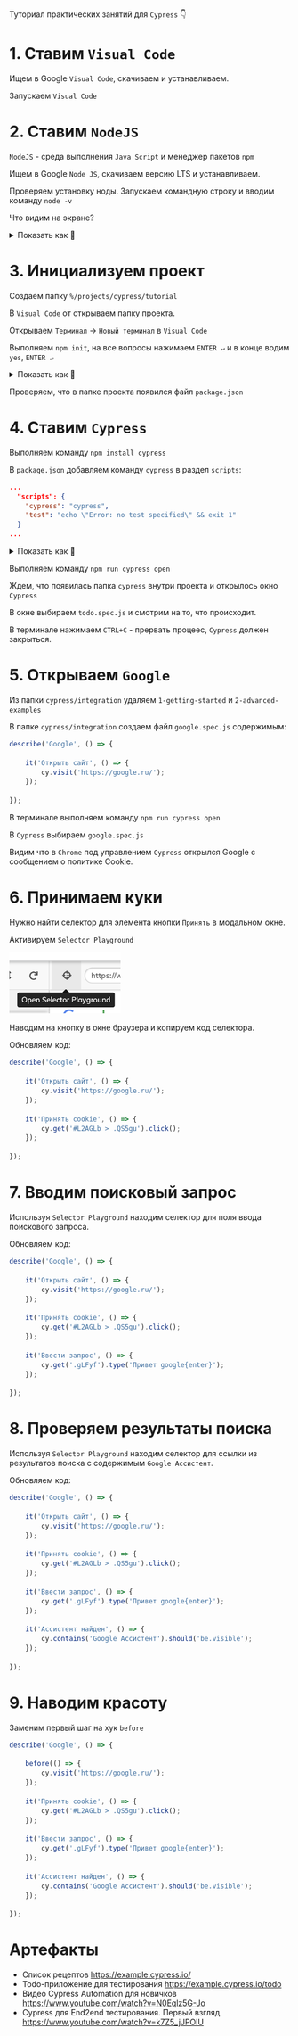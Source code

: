 Туториал практических занятий для `Cypress` 👇

# 1. Ставим `Visual Code`

Ищем в Google `Visual Code`, скачиваем и устанавливаем.

Запускаем `Visual Code`

# 2. Ставим `NodeJS`

`NodeJS` - среда выполнения `Java Script` и менеджер пакетов `npm`

Ищем в Google `Node JS`, скачиваем версию LTS и устанавливаем.

Проверяем установку ноды. Запускаем командную строку и вводим команду `node -v`

Что видим на экране?

<details>
  <summary>Показать как 🤔</summary>

  Скоро будет короткое мини-видео 😂
  
</details>

# 3. Инициализуем проект

Создаем папку `%/projects/cypress/tutorial`

В `Visual Code` от открываем папку проекта.

Открываем `Терминал` → `Новый терминал` в `Visual Code`

Выполняем `npm init`, на все вопросы нажимаем `ENTER ↵` и в конце водим `yes`, `ENTER ↵`

<details>
  <summary>Показать как 🤔</summary>

  Скоро будет короткое мини-видео 😂
  
</details>

Проверяем, что в папке проекта появился файл `package.json`

# 4. Ставим `Cypress`

Выполняем команду `npm install cypress`

В `package.json` добавляем команду `cypress` в раздел `scripts`:

```json
...
  "scripts": {
    "cypress": "cypress",
    "test": "echo \"Error: no test specified\" && exit 1"
  }
...
```

<details>
  <summary>Показать как 🤔</summary>

  Скоро будет короткое мини-видео 😂
  
</details>

Выполняем команду `npm run cypress open`

Ждем, что появилась папка `cypress` внутри проекта и открылось окно `Cypress`

В окне выбираем `todo.spec.js` и смотрим на то, что происходит.

В терминале нажимаем `CTRL+C` - прервать процеес, `Cypress` должен закрыться.

# 5. Открываем `Google`

Из папки `cypress/integration` удаляем `1-getting-started` и `2-advanced-examples`

В папке `cypress/integration` создаем файл `google.spec.js` содержимым:

```javascript
describe('Google', () => {

    it('Открыть сайт', () => {
        cy.visit('https://google.ru/');
    });

});
```

В терминале выполняем команду `npm run cypress open`

В `Cypress` выбираем `google.spec.js`

Видим что в `Chrome` под управлением `Cypress` открылся Google с сообщением о политике Cookie.

# 6. Принимаем куки

Нужно найти селектор для элемента кнопки `Принять` в модальном окне.

Активируем `Selector Playground` 

<img width="200" src="img/selector_playground.png">

Наводим на кнопку в окне браузера и копируем код селектора.

Обновляем код:
```javascript
describe('Google', () => {

    it('Открыть сайт', () => {
        cy.visit('https://google.ru/');
    });

    it('Принять cookie', () => {
        cy.get('#L2AGLb > .QS5gu').click();
    });

});
```

# 7. Вводим поисковый запрос

Используя `Selector Playground` находим селектор для поля ввода поискового запроса.

Обновляем код:
```javascript
describe('Google', () => {

    it('Открыть сайт', () => {
        cy.visit('https://google.ru/');
    });

    it('Принять cookie', () => {
        cy.get('#L2AGLb > .QS5gu').click();
    });

    it('Ввести запрос', () => {
        cy.get('.gLFyf').type('Привет google{enter}');
    });

});
```

# 8. Проверяем результаты поиска 

Используя `Selector Playground` находим селектор для ссылки из результатов поиска с содержимым `Google Ассистент`.

Обновляем код:
```javascript
describe('Google', () => {

    it('Открыть сайт', () => {
        cy.visit('https://google.ru/');
    });

    it('Принять cookie', () => {
        cy.get('#L2AGLb > .QS5gu').click();
    });

    it('Ввести запрос', () => {
        cy.get('.gLFyf').type('Привет google{enter}');
    });

    it('Ассистент найден', () => {
        cy.contains('Google Ассистент').should('be.visible');
    });

});
```

# 9. Наводим красоту

Заменим первый шаг на хук `before`

```javascript
describe('Google', () => {

    before(() => {
        cy.visit('https://google.ru/');
    });

    it('Принять cookie', () => {
        cy.get('#L2AGLb > .QS5gu').click();
    });

    it('Ввести запрос', () => {
        cy.get('.gLFyf').type('Привет google{enter}');
    });

    it('Ассистент найден', () => {
        cy.contains('Google Ассистент').should('be.visible');
    });

});
```

# Артефакты

* Список рецептов https://example.cypress.io/
* Todo-приложение для тестирования https://example.cypress.io/todo
* Видео Cypress Automation для новичков https://www.youtube.com/watch?v=N0Eqlz5G-Jo
* Cypress для End2end тестирования. Первый взгляд https://www.youtube.com/watch?v=k7Z5_jJPOlU
